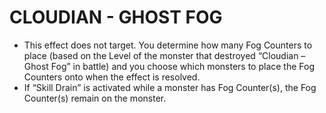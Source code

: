 # CLOUDIAN - GHOST FOG

*   This effect does not target. You determine how many Fog Counters to place (based on the Level of the monster that destroyed “Cloudian – Ghost Fog” in battle) and you choose which monsters to place the Fog Counters onto when the effect is resolved.
*   If “Skill Drain” is activated while a monster has Fog Counter(s), the Fog Counter(s) remain on the monster.

